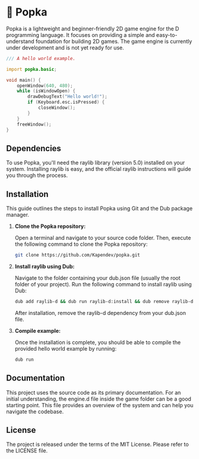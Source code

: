 # 🍂 Popka

Popka is a lightweight and beginner-friendly 2D game engine for the D programming language.
It focuses on providing a simple and easy-to-understand foundation for building 2D games.
The game engine is currently under development and is not yet ready for use.

```d
/// A hello world example.

import popka.basic;

void main() {
    openWindow(640, 480);
    while (isWindowOpen) {
        drawDebugText("Hello world!");
        if (Keyboard.esc.isPressed) {
            closeWindow();
        }
    }
    freeWindow();
}
```

## Dependencies

To use Popka, you'll need the raylib library (version 5.0) installed on your system.
Installing raylib is easy, and the official raylib instructions will guide you through the process.

## Installation

This guide outlines the steps to install Popka using Git and the Dub package manager.

1. **Clone the Popka repository:**

    Open a terminal and navigate to your source code folder.
    Then, execute the following command to clone the Popka repository:

    ```bash
    git clone https://github.com/Kapendev/popka.git
    ```

2. **Install raylib using Dub:**

    Navigate to the folder containing your dub.json file (usually the root folder of your project).
    Run the following command to install raylib using Dub:

    ```bash
    dub add raylib-d && dub run raylib-d:install && dub remove raylib-d
    ```

    After installation, remove the raylib-d dependency from your dub.json file.

3. **Compile example:**

    Once the installation is complete, you should be able to compile the provided hello world example by running:

    ```bash
    dub run
    ```

## Documentation

This project uses the source code as its primary documentation.
For an initial understanding, the engine.d file inside the game folder can be a good starting point.
This file provides an overview of the system and can help you navigate the codebase.

## License

The project is released under the terms of the MIT License.
Please refer to the LICENSE file.
